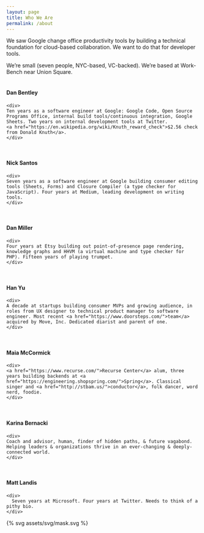 ```yaml
---
layout: page
title: Who We Are
permalink: /about
---
```


We saw Google change office productivity tools by building a technical foundation
for cloud-based collaboration. We want to do that for developer tools.

<div class="u-marginBottom1_5">
We’re small (seven people, NYC-based, VC-backed). We’re based at Work-Bench near Union Square.
</div>

<div class="row u-marginBottom1_25">
  <div class="bio col-1of3">
    <div class="bio-image" style="background-image:url(/assets/img/dbentley.jpg)">&nbsp;</div>
    <h4>Dan Bentley</h4>

    <div>
    Ten years as a software engineer at Google: Google Code, Open Source Programs Office, internal build tools/continuous integration, Google Sheets. Two years on internal development tools at Twitter.
    <a href="https://en.wikipedia.org/wiki/Knuth_reward_check">$2.56 check from Donald Knuth</a>.
    </div>
  </div>
  <div class="bio col-1of3">
    <div class="bio-image" style="background-image:url(/assets/img/nick.jpg)">&nbsp;</div>
    <h4>Nick Santos</h4>

    <div>
    Seven years as a software engineer at Google building consumer editing tools (Sheets, Forms) and Closure Compiler (a type checker for JavaScript). Four years at Medium, leading development on writing tools.
    </div>
  </div>
  <div class="bio col-1of3">
    <div class="bio-image" style="background-image:url(/assets/img/dmiller.jpg)">&nbsp;</div>
    <h4>Dan Miller</h4>

    <div>
    Four years at Etsy building out point-of-presence page rendering, knowledge graphs and HHVM (a virtual machine and type checker for PHP). Fifteen years of playing trumpet.
    </div>
  </div>
</div>

<div class="row u-marginBottom1_25">
  <div class="bio col-1of3">
    <div class="bio-image" style="background-image:url(/assets/img/han.jpg)">&nbsp;</div>
    <h4>Han Yu</h4>

    <div>
    A decade at startups building consumer MVPs and growing audience, in roles from UX designer to technical product manager to software engineer. Most recent <a href="https://www.doorsteps.com/">team</a> acquired by Move, Inc. Dedicated diarist and parent of one.
    </div>
  </div>
  <div class="bio col-1of3">
    <div class="bio-image" style="background-image:url(/assets/img/maia.jpg)">&nbsp;</div>
    <h4>Maia McCormick</h4>

    <div>
    <a href="https://www.recurse.com/">Recurse Center</a> alum, three years building backends at <a href="https://engineering.shopspring.com/">Spring</a>. Classical singer and <a href="http://stbam.us/">conductor</a>, folk dancer, word nerd, foodie.
    </div>
  </div>
  <div class="bio col-1of3">
    <div class="bio-image" style="background-image:url(/assets/img/karina.jpg)">&nbsp;</div>
    <h4>Karina Bernacki</h4>

    <div>
    Coach and advisor, human, finder of hidden paths, & future vagabond. Helping leaders & organizations thrive in an ever-changing & deeply-connected world.
    </div>
  </div>
</div>

<div class="row u-marginBottom1_25">
  <div class="bio col-1of3">
    <div class="bio-image" style="background-image:url(/assets/img/matt.jpg)">&nbsp;</div>
    <h4>Matt Landis</h4>

    <div>
      Seven years at Microsoft. Four years at Twitter. Needs to think of a pithy bio.
    </div>
  </div>
</div>

{% svg assets/svg/mask.svg %}
